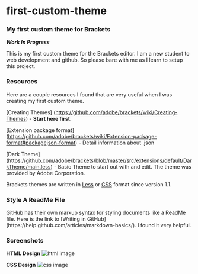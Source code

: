 # first-custom-theme

<h3>My first custom theme for Brackets</h3>

***Work In Progress***

This is my first custom theme for the Brackets editor. I am a new student to web development and github. So please bare with me as I learn to setup this project.


<h3>Resources</h3>
Here are a couple resources I found that are very useful when I was creating my first custom theme.

[Creating Themes] (https://github.com/adobe/brackets/wiki/Creating-Themes) - **Start here first.**
 
[Extension package format] (https://github.com/adobe/brackets/wiki/Extension-package-format#packagejson-format) - Detail information about .json

[Dark Theme] (https://github.com/adobe/brackets/blob/master/src/extensions/default/DarkTheme/main.less) - Basic Theme to start out with and edit. The theme was provided by Adobe Corporation.

Brackets themes are written in [Less](http://lesscss.org/) or [CSS](http://www.w3schools.com/css/css_intro.asp) format since version 1.1.


<h3>Style A ReadMe File</h3>
GitHub has their own markup syntax for styling documents like a ReadMe file. Here is the link to [Writing in GitHub] (https://help.github.com/articles/markdown-basics/). I found it very helpful.


<h3>Screenshots</h3>

**HTML Design**
![html image](https://raw.githubusercontent.com/rolo298github/first-custom-theme/master/screenshots/first_custom_theme_html.PNG)

**CSS Design**
![css image](https://raw.githubusercontent.com/rolo298github/first-custom-theme/master/screenshots/first_custom_theme_css.PNG)

